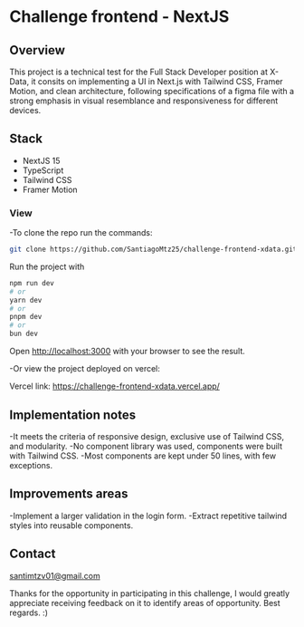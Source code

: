 # Challenge frontend - NextJS

## Overview
This project is a technical test for the Full Stack Developer position at X-Data, it consits on implementing a UI in Next.js with Tailwind CSS, Framer Motion, and clean architecture, following specifications of a figma file with a strong emphasis in visual resemblance and responsiveness for different devices.

## Stack
- NextJS 15
- TypeScript
- Tailwind CSS
- Framer Motion

### View
-To clone the repo run the commands:

```bash
git clone https://github.com/SantiagoMtz25/challenge-frontend-xdata.git
```

Run the project with 
```bash
npm run dev
# or
yarn dev
# or
pnpm dev
# or
bun dev
```

Open [http://localhost:3000](http://localhost:3000) with your browser to see the result.

-Or view the project deployed on vercel:

Vercel link: https://challenge-frontend-xdata.vercel.app/

## Implementation notes
-It meets the criteria of responsive design, exclusive use of Tailwind CSS, and modularity.
-No component library was used, components were built with Tailwind CSS.
-Most components are kept under 50 lines, with few exceptions. 

## Improvements areas
-Implement a larger validation in the login form.
-Extract repetitive tailwind styles into reusable components.

## Contact

santimtzv01@gmail.com

Thanks for the opportunity in participating in this challenge, I would greatly appreciate receiving feedback on it to identify areas of opportunity. Best regards. :)